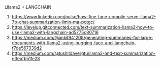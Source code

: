 Lllama2 + LANGCHAIN
1. https://www.linkedin.com/pulse/how-fine-tune-compile-serve-llama2-7b-chat-summarization-limin-ma-potgc/
2. https://levelup.gitconnected.com/text-summarization-llama2-how-to-use-llama2-with-langchain-ad5775c80716
3. https://medium.com/@ankit941208/generating-summaries-for-large-documents-with-llama2-using-hugging-face-and-langchain-f7de567339d2
4. https://medium.com/@tushitdavergtu/llama2-and-text-summarization-e3eafb51fe28

  

 
